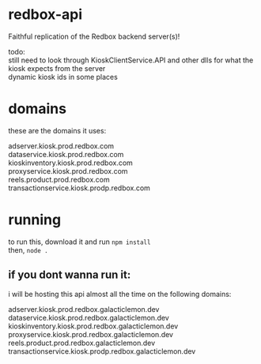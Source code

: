 # redbox-api
Faithful replication of the Redbox backend server(s)!

todo:
<br>
still need to look through KioskClientService.API and other dlls for what the kiosk expects from the server
<br>
dynamic kiosk ids in some places

# domains
these are the domains it uses:

adserver.kiosk.prod.redbox.com
<br>
dataservice.kiosk.prod.redbox.com
<br>
kioskinventory.kiosk.prod.redbox.com
<br>
proxyservice.kiosk.prod.redbox.com
<br>
reels.product.prod.redbox.com
<br>
transactionservice.kiosk.prodp.redbox.com

# running
to run this, download it and run `npm install`
<br>
then, `node .`

## if you dont wanna run it:
i will be hosting this api almost all the time on the following domains:

adserver.kiosk.prod.redbox.galacticlemon.dev
<br>
dataservice.kiosk.prod.redbox.galacticlemon.dev
<br>
kioskinventory.kiosk.prod.redbox.galacticlemon.dev
<br>
proxyservice.kiosk.prod.redbox.galacticlemon.dev
<br>
reels.product.prod.redbox.galacticlemon.dev
<br>
transactionservice.kiosk.prodp.redbox.galacticlemon.dev